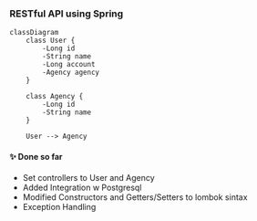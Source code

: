 ### RESTful API using Spring 

``` mermaid
classDiagram
    class User {
        -Long id
        -String name
        -Long account
        -Agency agency
    }
    
    class Agency {
        -Long id
        -String name
    }

    User --> Agency
```
#### ✨ Done so far
- Set controllers to User and Agency
- Added Integration w Postgresql
- Modified Constructors and Getters/Setters to lombok sintax
- Exception Handling
